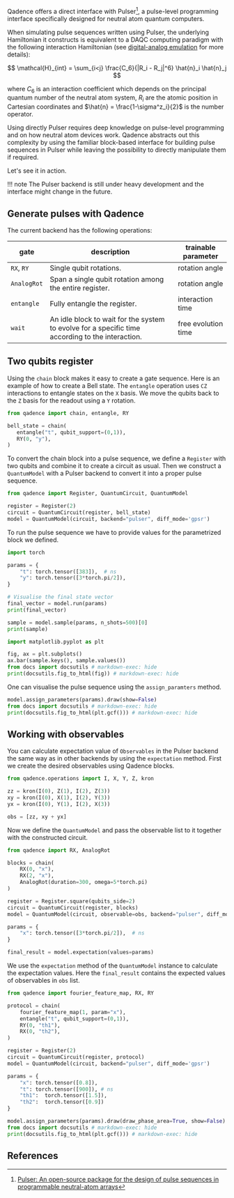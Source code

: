 Qadence offers a direct interface with Pulser[^1], a pulse-level programming interface
specifically designed for neutral atom quantum computers.

When simulating pulse sequences written using Pulser, the underlying Hamiltonian it
constructs is equivalent to a DAQC computing paradigm with the following interaction
Hamiltonian (see [digital-analog emulation](analog-basics.md) for more details):

$$
\mathcal{H}_{int} = \sum_{i<j} \frac{C_6}{|R_i - R_j|^6} \hat{n}_i \hat{n}_j
$$

where $C_6$ is an interaction coefficient which depends on the principal quantum number of
the neutral atom system, $R_i$ are the atomic position in Cartesian coordinates
and $\hat{n} = \frac{1-\sigma^z_i}{2}$ is the number operator.

Using directly Pulser requires deep knowledge on pulse-level programming and on how
neutral atom devices work. Qadence abstracts out this complexity by using the familiar
block-based interface for building pulse sequences in Pulser while leaving the possibility
to directly manipulate them if required.

Let's see it in action.

!!! note
    The Pulser backend is still under heavy development and the interface might change in the future.

## Generate pulses with Qadence
The current backend has the following operations:

| gate        | description                                                                                      | trainable parameter |
|-------------|--------------------------------------------------------------------------------------------------|---------------------|
| `RX`, `RY`       | Single qubit rotations.                                                                          | rotation angle      |
| `AnalogRot` | Span a single qubit rotation among the entire register.                                          | rotation angle      |
| `entangle`  | Fully entangle the register.                                                                     | interaction time    |
| `wait`      | An idle block to wait for the system to evolve for a specific time according to the interaction. | free evolution time |


## Two qubits register
Using the `chain` block makes it easy to create a gate sequence. Here is an
example of how to create a Bell state.
The `entangle` operation uses `CZ` interactions to entangle states on the `X`
basis. We move the qubits back to the `Z` basis for the readout using a `Y`
rotation.

```python exec="on" source="material-block" session="pulser-basic"
from qadence import chain, entangle, RY

bell_state = chain(
   entangle("t", qubit_support=(0,1)),
   RY(0, "y"),
)
```

To convert the chain block into a pulse sequence, we define a `Register` with
two qubits and combine it to create a circuit as usual. Then we construct a `QuantumModel`
with a Pulser backend to convert it into a proper pulse sequence.

```python exec="on" source="material-block" session="pulser-basic"
from qadence import Register, QuantumCircuit, QuantumModel

register = Register(2)
circuit = QuantumCircuit(register, bell_state)
model = QuantumModel(circuit, backend="pulser", diff_mode='gpsr')
```

To run the pulse sequence we have to provide values for the parametrized block we defined.
```python exec="on" source="material-block" result="json" session="pulser-basic"
import torch

params = {
    "t": torch.tensor([383]),  # ns
    "y": torch.tensor([3*torch.pi/2]),
}

# Visualise the final state vector
final_vector = model.run(params)
print(final_vector)

sample = model.sample(params, n_shots=500)[0]
print(sample)
```
```python exec="on" source="material-block" html="1" session="pulser-basic"
import matplotlib.pyplot as plt

fig, ax = plt.subplots()
ax.bar(sample.keys(), sample.values())
from docs import docsutils # markdown-exec: hide
print(docsutils.fig_to_html(fig)) # markdown-exec: hide
```


One can visualise the pulse sequence using the `assign_paramters` method.

```python exec="on" source="material-block" html="1" session="pulser-basic"
model.assign_parameters(params).draw(show=False)
from docs import docsutils # markdown-exec: hide
print(docsutils.fig_to_html(plt.gcf())) # markdown-exec: hide
```


## Working with observables

You can calculate expectation value of `Observables` in the Pulser backend the same way as in other backends by using the `expectation` method.
First we create the desired observables using Qadence blocks.


```python exec="on" source="material-block" session="pulser-basic"
from qadence.operations import I, X, Y, Z, kron

zz = kron(I(0), Z(1), I(2), Z(3))
xy = kron(I(0), X(1), I(2), Y(3))
yx = kron(I(0), Y(1), I(2), X(3))

obs = [zz, xy + yx]

```

Now we define the `QuantumModel` and pass the observable list to it together with the constructed circuit.

```python exec="on" source="material-block" result="json" session="pulser-basic"
from qadence import RX, AnalogRot

blocks = chain(
    RX(0, "x"),
    RX(2, "x"),
    AnalogRot(duration=300, omega=5*torch.pi)
)

register = Register.square(qubits_side=2)
circuit = QuantumCircuit(register, blocks)
model = QuantumModel(circuit, observable=obs, backend="pulser", diff_mode="gpsr")

params = {
    "x": torch.tensor([3*torch.pi/2]),  # ns
}

final_result = model.expectation(values=params)
```

We use the `expectation` method of the `QuantumModel` instance to calculate the expectation values.
Here the `final_result` contains the expected values of observables in `obs` list.

```python exec="on" source="material-block" html="1" session="pulser-basic"
from qadence import fourier_feature_map, RX, RY

protocol = chain(
    fourier_feature_map(1, param="x"),
    entangle("t", qubit_support=(0,1)),
    RY(0, "th1"),
    RX(0, "th2"),
)

register = Register(2)
circuit = QuantumCircuit(register, protocol)
model = QuantumModel(circuit, backend="pulser", diff_mode='gpsr')

params = {
    "x": torch.tensor([0.8]),
    "t": torch.tensor([900]), # ns
    "th1":  torch.tensor([1.5]),
    "th2":  torch.tensor([0.9])
}

model.assign_parameters(params).draw(draw_phase_area=True, show=False)
from docs import docsutils # markdown-exec: hide
print(docsutils.fig_to_html(plt.gcf())) # markdown-exec: hide
```

## References

[^1]: [Pulser: An open-source package for the design of pulse sequences in programmable neutral-atom arrays](https://pulser.readthedocs.io/en/stable/)
